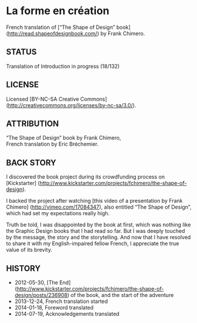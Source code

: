 La forme en création
====================

French translation of [“The Shape of Design” book]
(http://read.shapeofdesignbook.com/) by Frank Chimero.

## STATUS ##

Translation of Introduction in progress (18/132)

## LICENSE ##

Licensed [BY-NC-SA Creative Commons]
(http://creativecommons.org/licenses/by-nc-sa/3.0/).

## ATTRIBUTION ##

“The Shape of Design” book by Frank Chimero,  
French translation by Eric Bréchemier.

## BACK STORY ##

I discovered the book project during its crowdfunding process
on [Kickstarter]
(http://www.kickstarter.com/projects/fchimero/the-shape-of-design).

I backed the project after watching
[this video of a presentation by Frank Chimero]
(http://vimeo.com/17084347), also entitled “The Shape of Design”,
which had set my expectations really high.

Truth be told, I was disappointed by the book at first, which
was nothing like the Graphic Design books that I had read so far.
But I was deeply touched by the message, the story and the storytelling.
And now that I have resolved to share it with my English-impaired fellow
French, I appreciate the true value of its brevity.

## HISTORY ##

* 2012-05-30, [The End]
  (http://www.kickstarter.com/projects/fchimero/the-shape-of-design/posts/236908)
  of the book, and the start of the adventure
* 2013-12-24, French translation started
* 2014-01-18, Foreword translated
* 2014-07-19, Acknowledgements translated
